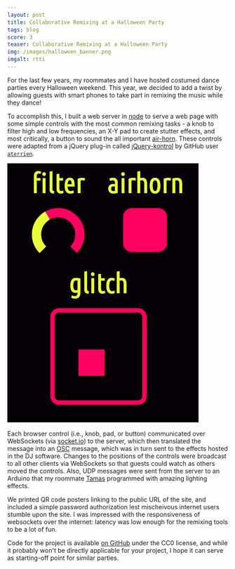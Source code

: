 ```yaml
---
layout: post
title: Collaborative Remixing at a Halloween Party
tags: blog
score: 3
teaser: Collaborative Remixing at a Halloween Party
img: /images/halloween_banner.png
imgalt: rtti
---
```


For the last few years, my roommates and I have hosted costumed dance parties every Halloween weekend.  This year, we decided to add a twist by allowing guests with smart phones to take part in remixing the music while they dance!

To accomplish this, I built a web server in [node](www.nodejs.org) to serve a web page with some simple controls with the most common remixing tasks - a knob to filter high and low frequencies, an X-Y pad to create stutter effects, and most critically, a button to sound the all important [air-horn](http://blog.dubspot.com/contraption/).  These controls were adapted from a jQuery plug-in called [jQuery-kontrol](https://github.com/russellmcc/jQuery-Kontrol) by GitHub user [`aterrien`](https://github.com/aterrien).

</div><div class="post">

![example](/images/halloween_example.png)

</div><div class="post">

Each browser control (i.e., knob, pad, or button) communicated over WebSockets (via [socket.io](http://socket.io/)) to the server, which then translated the message into an [OSC](http://opensoundcontrol.org/) message, which was in turn sent to the effects hosted in the DJ software.  Changes to the positions of the controls were broadcast to all other clients via WebSockets so that guests could watch as others moved the controls.  Also, UDP messages were sent from the server to an Arduino that my roommate [Tamas](http://tamas-szalay.squarespace.com/) programmed with amazing lighting effects.

We printed QR code posters linking to the public URL of the site, and included a simple password authorization lest mischeivous internet users stumble upon the site.  I was impressed with the responsiveness of websockets over the internet: latency was low enough for the remixing tools to be a lot of fun.

Code for the project is available [on GitHub](https://github.com/russellmcc/halloweenparty2013) under the CC0 license, and while it probably won't be directly applicable for your project, I hope it can serve as starting-off point for similar parties.